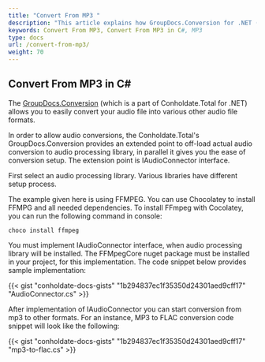 ```yaml
---
title: "Convert From MP3 "
description: "This article explains how GroupDocs.Conversion for .NET (which is a part of Conholdate.Total for .NET) supports conversion of From MP3."
keywords: Convert From MP3, Convert From MP3 in C#, MP3
type: docs
url: /convert-from-mp3/
weight: 70
---
```


## Convert From MP3 in C#

The [GroupDocs.Conversion](https://products.groupdocs.com/conversion/net) (which is a part of Conholdate.Total for .NET) allows you to easily convert your audio file into various other audio file formats.

In order to allow audio conversions, the Conholdate.Total's GroupDocs.Conversion provides an extended point to off-load actual audio conversion to audio processing library, in parallel it gives you the ease of conversion setup. The extension point is IAudioConnector interface.

First select an audio processing library. Various libraries have different setup process.

The example given here is using FFMPEG. You can use Chocolatey to install FFMPG and all needed dependencies. To install FFmpeg with Cocolatey, you can run the following command in console:

```
choco install ffmpeg
```
You must implement IAudioConnector interface, when audio processing library will be installed. The FFMpegCore nuget package must be installed in your project, for this implementation. The code snippet below provides sample implementation:

{{< gist "conholdate-docs-gists" "1b294837ec1f35350d24301aed9cff17" "AudioConnector.cs" >}}

After implementation of IAudioConnector you can start conversion from mp3 to other formats. For an instance, MP3 to FLAC conversion code snippet will look like the following:

{{< gist "conholdate-docs-gists" "1b294837ec1f35350d24301aed9cff17" "mp3-to-flac.cs" >}}












